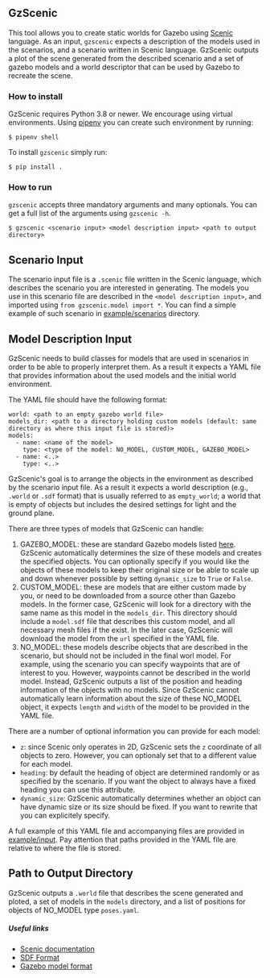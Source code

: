 ## GzScenic

This tool allows you to create static worlds for Gazebo using
[Scenic](https://scenic-lang.readthedocs.io/en/latest/quickstart.html) language.
As an input, `gzscenic` expects a description of the models used in the scenarios,
and a scenario written in Scenic language. GzScenic outputs a plot of the scene
generated from the described scenario and a set of gazebo models
and a world descriptor that can be used by Gazebo to recreate the scene.


### How to install

GzScenic requires Python 3.8 or newer. We encourage using virtual environments.
Using [pipenv](https://pipenv-fork.readthedocs.io/en/latest/) you can create such
environment by running:
```
$ pipenv shell
```
To install `gzscenic` simply run:
```
$ pip install .
```

### How to run

`gzscenic` accepts three mandatory arguments and many optionals. You can get a full
list of the arguments using `gzscenic -h`.
```
$ gzscenic <scenario input> <model description input> <path to output directory>
```

Scenario Input
--------------

The scenario input file is a `.scenic` file written in the Scenic language, which
describes the scenario you are interested in generating. The models you use in this
scenario file are described in the `<model description input>`, and imported using
`from gzscenic.model import *`. You can find a simple example of such scenario
in [example/scenarios](example/scenarios) directory.


Model Description Input
-----------------------

GzScenic needs to build classes for models that are used in scenarios in order to
be able to properly interpret them. As a result it expects a YAML file that provides
information about the used models and the initial world environment.

The YAML file should have the following format:
```
world: <path to an empty gazebo world file>
models_dir: <path to a directory holding custom models (default: same directory as where this input file is stored)>
models:
  - name: <name of the model>
    type: <type of the model: NO_MODEL, CUSTOM_MODEL, GAZEBO_MODEL>
  - name: <..>
    type: <..>
```

GzScenic's goal is to arrange the objects in the environment as described by the
scenario input file. As a result it expects a world description (e.g., `.world` or
`.sdf` format) that is usually referred to as `empty_world`; a world that is empty of
objects but includes the desired settings for light and the ground plane.

There are three types of models that GzScenic can handle:
1. GAZEBO\_MODEL: these are standard Gazebo models listed [here](https://github.com/osrf/gazebo_models). GzScenic automatically determines the size of these models and
creates the specified objects. You can optionally specify if you would like the
objects of these models to keep their original size or be able to scale up and down
whenever possible by setting `dynamic_size` to `True` or `False`.
2. CUSTOM\_MODEL: these are models that are either custom made by you, or need to
be downloaded from a source other than Gazebo models. In the former case, GzScenic
will look for a directory with the same name as this model in the `models_dir`. This
directory should include a `model.sdf` file that describes this custom model, and all
necessary mesh files if the exist. In the later case, GzScenic will download the
model from the `url` specified in the YAML file.
3. NO\_MODEL: these models describe objects that are described in the scenario, but
should not be included in the final worl model. For example, using the scenario
you can specify waypoints that are of interest to you. However, waypoints cannot
be described in the world model. Instead, GzScenic outputs a list of
the position and heading information of the objects with no models. Since GzScenic
cannot automatically learn information about the size of these NO\_MODEL object,
it expects `length` and `width` of the model to be provided in the YAML file.

There are a number of optional information you can provide for each model:
- `z`: since Scenic only operates in 2D, GzScenic sets the `z` coordinate of all
objects to zero. However, you can optionaly set that to a different value for each
model.
- `heading`: by default the heading of object are determined randomly or as specified
by the scenario. If you want the object to always have a fixed heading you can use
this attribute.
- `dynamic_size`: GzScenic automatically determines whether an objoct can have dynamic
size or its size should be fixed. If you want to rewrite that you can explicitely specify.

A full example of this YAML file and accompanying files are provided in [example/input](example/input). Pay attention that paths provided in the YAML file are relative to
where the file is stored.


Path to Output Directory
------------------------

GzScenic outputs a `.world` file that describes the scene generated and ploted,
a set of models in the `models` directory, and a list of positions for objects
of NO\_MODEL type `poses.yaml`.


##### Useful links

- [Scenic documentation](https://scenic-lang.readthedocs.io/en/latest/quickstart.html#)
- [SDF Format](http://sdformat.org/spec)
- [Gazebo model format](http://gazebosim.org/tutorials/?tut=build_robot)
